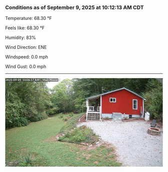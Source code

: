 ### Conditions as of September 9, 2025 at 10:12:13 AM CDT 

Temperature: 68.30 &deg;F

Feels like: 68.30 &deg;F

Humidity: 83%

Wind Direction: ENE

Windspeed: 0.0 mph

Wind Gust: 0.0 mph

---

<img src="./images/latest.jpeg"/>

